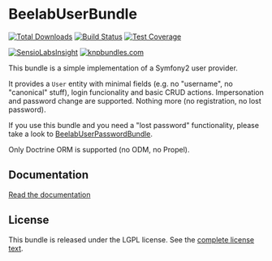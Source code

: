 BeelabUserBundle
================

[![Total Downloads](https://poser.pugx.org/beelab/user-bundle/downloads.png)](https://packagist.org/packages/beelab/user-bundle)
[![Build Status](https://travis-ci.org/Bee-Lab/BeelabUserBundle.png?branch=master)](https://travis-ci.org/Bee-Lab/BeelabUserBundle)
[![Test Coverage](https://codeclimate.com/github/Bee-Lab/BeelabUserBundle/badges/coverage.svg)](https://codeclimate.com/github/Bee-Lab/BeelabUserBundle/coverage)

[![SensioLabsInsight](https://insight.sensiolabs.com/projects/e4f35c31-3c00-4646-a23c-03476ccd64c2/big.png)](https://insight.sensiolabs.com/projects/e4f35c31-3c00-4646-a23c-03476ccd64c2)
[![knpbundles.com](http://knpbundles.com/Bee-Lab/BeelabUserBundle/badge)](http://knpbundles.com/Bee-Lab/BeelabUserBundle)

This bundle is a simple implementation of a Symfony2 user provider.

It provides a ``User`` entity with minimal fields (e.g. no "username", no "canonical" stuff), login funcionality
and basic CRUD actions. Impersonation and password change are supported. Nothing more (no registration, no lost password).

If you use this bundle and you need a "lost password" functionality, please take a look to [BeelabUserPasswordBundle](https://github.com/Bee-Lab/BeelabUserPasswordBundle).


Only Doctrine ORM is supported (no ODM, no Propel).

Documentation
-------------

[Read the documentation](Resources/doc/index.md)

License
-------

This bundle is released under the LGPL license. See the [complete license text](Resources/meta/LICENSE).

